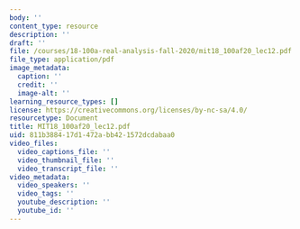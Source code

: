 ```yaml
---
body: ''
content_type: resource
description: ''
draft: ''
file: /courses/18-100a-real-analysis-fall-2020/mit18_100af20_lec12.pdf
file_type: application/pdf
image_metadata:
  caption: ''
  credit: ''
  image-alt: ''
learning_resource_types: []
license: https://creativecommons.org/licenses/by-nc-sa/4.0/
resourcetype: Document
title: MIT18_100af20_lec12.pdf
uid: 811b3884-17d1-472a-bb42-1572dcdabaa0
video_files:
  video_captions_file: ''
  video_thumbnail_file: ''
  video_transcript_file: ''
video_metadata:
  video_speakers: ''
  video_tags: ''
  youtube_description: ''
  youtube_id: ''
---
```

